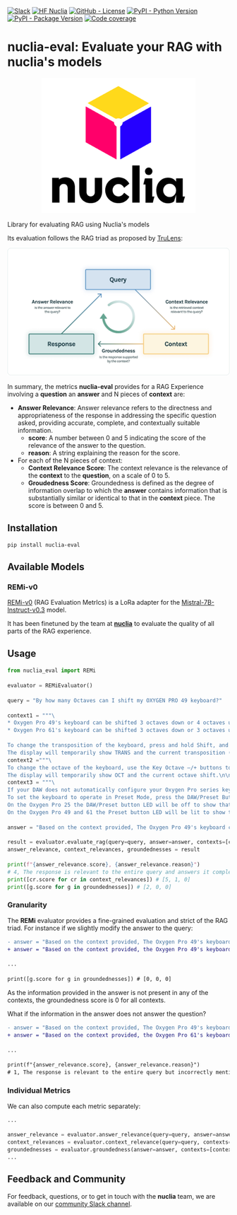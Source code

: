 <!--- BADGES: START --->
[![Slack](https://img.shields.io/badge/Slack-nuclia-magenta?logo=slack)](https://join.slack.com/t/nuclia-community/shared_invite/zt-2l7jlgi6c-Oohv8j3ygdKOvD_PwZhfdg)
[![HF Nuclia](https://img.shields.io/badge/%F0%9F%A4%97_%20Hugging_Face-nuclia-yellow)](https://huggingface.co/nuclia)
[![GitHub - License](https://img.shields.io/github/license/nuclia/nuclia-eval?logo=github&style=flat&color=green)][#github-license]
[![PyPI - Python Version](https://img.shields.io/pypi/pyversions/nuclia-eval?logo=pypi&style=flat&color=blue)][#pypi-package]
[![PyPI - Package Version](https://img.shields.io/pypi/v/nuclia-eval?logo=pypi&style=flat&color=orange)][#pypi-package]
[![Code coverage](https://nuclia.github.io/nuclia-eval/badges/coverage.svg)](https://github.com/nuclia/nuclia-eval/actions)


[#github-license]: https://github.com/nuclia/nuclia-eval/blob/master/LICENSE
[#pypi-package]: https://pypi.org/project/nuclia-eval/
<!--- BADGES: END --->

# nuclia-eval: Evaluate your RAG with nuclia's models
<p align="center">
  <img src="assets/Nuclia_vertical.png" width="350" title="nuclia logo" alt="nuclia, the all-in-one RAG as a service platform.">
</p>

Library for evaluating RAG using Nuclia's models

Its evaluation follows the RAG triad as proposed by [TruLens](https://www.trulens.org/trulens_eval/getting_started/core_concepts/rag_triad/):

![rag triad](assets/RAG_Triad.jpg)

In summary, the metrics **nuclia-eval** provides for a RAG Experience involving a **question** an **answer** and N pieces of **context** are:

* **Answer Relevance**: Answer relevance refers to the directness and appropriateness of the response in addressing the specific question asked, providing accurate, complete, and contextually suitable information.
    * **score**: A number between 0 and 5 indicating the score of the relevance of the answer to the question.
    * **reason**: A string explaining the reason for the score.
* For each of the N pieces of context:
    * **Context Relevance Score**: The context relevance is the relevance of the **context** to the **question**, on a scale of 0 to 5.
    * **Groudedness Score**: Groundedness is defined as the degree of information overlap to which the **answer** contains information that is substantially similar or identical to that in the **context** piece. The score is between 0 and 5.

## Installation

```bash
pip install nuclia-eval
```

## Available Models

### REMi-v0

[REMi-v0](https://huggingface.co/nuclia/REMi-v0) (RAG Evaluation MetrIcs) is a LoRa adapter for the 
[Mistral-7B-Instruct-v0.3](https://huggingface.co/mistralai/Mistral-7B-Instruct-v0.3) model. 

It has been finetuned by the team at [**nuclia**](nuclia.com) to evaluate the quality of all parts of the RAG experience.

## Usage

```python
from nuclia_eval import REMi

evaluator = REMiEvaluator()

query = "By how many Octaves can I shift my OXYGEN PRO 49 keyboard?"

context1 = """\
* Oxygen Pro 49's keyboard can be shifted 3 octaves down or 4 octaves up.
* Oxygen Pro 61's keyboard can be shifted 3 octaves down or 3 octaves up.

To change the transposition of the keyboard, press and hold Shift, and then use the Key Octave –/+ buttons to lower or raise the keybed by one one, respectively.
The display will temporarily show TRANS and the current transposition (-12 to 12)."""
context2 ="""\
To change the octave of the keyboard, use the Key Octave –/+ buttons to lower or raise the octave, respectively
The display will temporarily show OCT and the current octave shift.\n\nOxygen Pro 25's keyboard can be shifted 4 octaves down or 5 octaves up""",
context3 = """\
If your DAW does not automatically configure your Oxygen Pro series keyboard, please follow the setup steps listed in the Oxygen Pro DAW Setup Guides.
To set the keyboard to operate in Preset Mode, press the DAW/Preset Button (on the Oxygen Pro 25) or Preset Button (on the Oxygen Pro 49 and 61).
On the Oxygen Pro 25 the DAW/Preset button LED will be off to show that Preset Mode is selected.
On the Oxygen Pro 49 and 61 the Preset button LED will be lit to show that Preset Mode is selected.""",

answer = "Based on the context provided, The Oxygen Pro 49's keyboard can be shifted 3 octaves down or 4 octaves up."

result = evaluator.evaluate_rag(query=query, answer=answer, contexts=[context1, context2, context3])
answer_relevance, context_relevances, groundednesses = result

print(f"{answer_relevance.score}, {answer_relevance.reason}")
# 4, The response is relevant to the entire query and answers it completely, but it could be more specific about the limitations of the keyboard.
print([cr.score for cr in context_relevances]) # [5, 1, 0]
print([g.score for g in groundednesses]) # [2, 0, 0]
```
### Granularity

The **REMi** evaluator provides a fine-grained evaluation and strict of the RAG triad. For instance if we slightly modify the answer to the query:

```diff
- answer = "Based on the context provided, The Oxygen Pro 49's keyboard can be shifted 3 octaves down or 4 octaves up."
+ answer = "Based on the context provided, the Oxygen Pro 49's keyboard can be shifted 4 octaves down or 4 octaves up."

...

print([g.score for g in groundednesses]) # [0, 0, 0]
```

As the information provided in the answer is not present in any of the contexts, the groundedness score is 0 for all contexts.

What if the information in the answer does not answer the question?

```diff
- answer = "Based on the context provided, The Oxygen Pro 49's keyboard can be shifted 3 octaves down or 4 octaves up."
+ answer = "Based on the context provided, the Oxygen Pro 61's keyboard can be shifted 3 octaves down or 4 octaves up."

...

print(f"{answer_relevance.score}, {answer_relevance.reason}")
# 1, The response is relevant to the entire query but incorrectly mentions the Oxygen Pro 61 instead of the Oxygen Pro 49
```
### Individual Metrics

We can also compute each metric separately:

```python
...

answer_relevance = evaluator.answer_relevance(query=query, answer=answer)
context_relevances = evaluator.context_relevance(query=query, contexts=[context1, context2, context3])
groundednesses = evaluator.groundedness(answer=answer, contexts=[context1, context2, context3])
...
```

## Feedback and Community

For feedback, questions, or to get in touch with the **nuclia** team, we are available on our [community Slack channel](https://join.slack.com/t/nuclia-community/shared_invite/zt-2l7jlgi6c-Oohv8j3ygdKOvD_PwZhfdg).